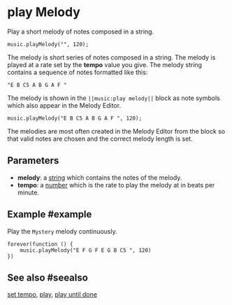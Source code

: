 # play Melody

Play a short melody of notes composed in a string.

```sig
music.playMelody("", 120);
```

The melody is short series of notes composed in a string. The melody is played at a rate set by the **tempo** value you give. The melody string contains a sequence of notes formatted like this:

``"E B C5 A B G A F "``

The melody is shown in the ``||music:play melody||`` block as note symbols which also appear in the Melody Editor.

```block
music.playMelody("E B C5 A B G A F ", 120);
```

The melodies are most often created in the Melody Editor from the block so that valid notes are chosen and the correct melody length is set.

## Parameters

* **melody**: a [string](/types/string) which contains the notes of the melody.
* **tempo**: a [number](/types/number) which is the rate to play the melody at in beats per minute.

## Example #example

Play the ``Mystery`` melody continuously.

```blocks
forever(function () {
    music.playMelody("E F G F E G B C5 ", 120)
})
```

## See also #seealso

[set tempo](/reference/music/set-tempo), [play](/reference/music/melody/play), [play until done](/reference/music/melody/play-until-done)
